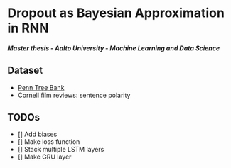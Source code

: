 # Dropout as Bayesian Approximation in RNN
##### Master thesis - Aalto University - Machine Learning and Data Science

## Dataset
- [Penn Tree Bank](https://www.kaggle.com/nltkdata/penn-tree-bank/data)
- Cornell film reviews: sentence polarity


## TODOs
- [] Add biases
- [] Make loss function
- [] Stack multiple LSTM layers
- [] Make GRU layer

